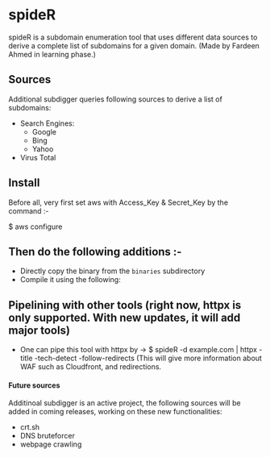 # spideR
spideR is a subdomain enumeration tool that uses different data sources to derive a complete list of subdomains for a given domain. (Made by Fardeen Ahmed in learning phase.)

## Sources
Additional subdigger queries following sources to derive a list of subdomains:

- Search Engines:
  - Google
  - Bing
  - Yahoo
- Virus Total

## Install

Before all, very first set aws with Access_Key & Secret_Key by the command :-

$ aws configure

## Then do the following additions :- 

- Directly copy the binary from the `binaries` subdirectory
- Compile it using the following:

## Pipelining with other tools (right now, httpx is only supported. With new updates, it will add major tools)

- One can pipe this tool with httpx by -> $ spideR -d example.com | httpx -title -tech-detect -follow-redirects 
 (This will give more information about WAF such as Cloudfront, and redirections.

#### Future sources

Additinoal subdigger is an active project, the following sources will be added in coming releases, working on these new functionalities:
- crt.sh
- DNS bruteforcer
- webpage crawling

